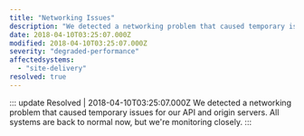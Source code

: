 ```yaml
---
title: "Networking Issues"
description: "We detected a networking problem that caused temporary issues for our API and origin servers."
date: 2018-04-10T03:25:07.000Z
modified: 2018-04-10T03:25:07.000Z
severity: "degraded-performance"
affectedsystems:
  - "site-delivery"
resolved: true
---
```


::: update Resolved | 2018-04-10T03:25:07.000Z
We detected a networking problem that caused temporary issues for our API and origin servers. All systems are back to normal now, but we're monitoring closely.
:::
